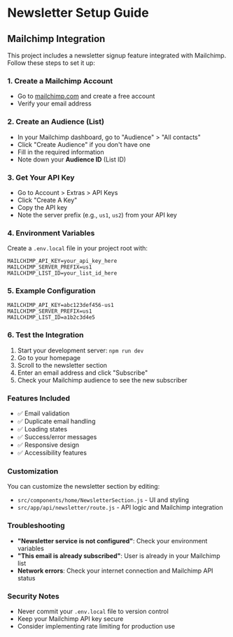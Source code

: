 # Newsletter Setup Guide

## Mailchimp Integration

This project includes a newsletter signup feature integrated with Mailchimp. Follow these steps to set it up:

### 1. Create a Mailchimp Account
- Go to [mailchimp.com](https://mailchimp.com) and create a free account
- Verify your email address

### 2. Create an Audience (List)
- In your Mailchimp dashboard, go to "Audience" > "All contacts"
- Click "Create Audience" if you don't have one
- Fill in the required information
- Note down your **Audience ID** (List ID)

### 3. Get Your API Key
- Go to Account > Extras > API Keys
- Click "Create A Key"
- Copy the API key
- Note the server prefix (e.g., `us1`, `us2`) from your API key

### 4. Environment Variables
Create a `.env.local` file in your project root with:

```env
MAILCHIMP_API_KEY=your_api_key_here
MAILCHIMP_SERVER_PREFIX=us1
MAILCHIMP_LIST_ID=your_list_id_here
```

### 5. Example Configuration
```env
MAILCHIMP_API_KEY=abc123def456-us1
MAILCHIMP_SERVER_PREFIX=us1
MAILCHIMP_LIST_ID=a1b2c3d4e5
```

### 6. Test the Integration
1. Start your development server: `npm run dev`
2. Go to your homepage
3. Scroll to the newsletter section
4. Enter an email address and click "Subscribe"
5. Check your Mailchimp audience to see the new subscriber

### Features Included
- ✅ Email validation
- ✅ Duplicate email handling
- ✅ Loading states
- ✅ Success/error messages
- ✅ Responsive design
- ✅ Accessibility features

### Customization
You can customize the newsletter section by editing:
- `src/components/home/NewsletterSection.js` - UI and styling
- `src/app/api/newsletter/route.js` - API logic and Mailchimp integration

### Troubleshooting
- **"Newsletter service is not configured"**: Check your environment variables
- **"This email is already subscribed"**: User is already in your Mailchimp list
- **Network errors**: Check your internet connection and Mailchimp API status

### Security Notes
- Never commit your `.env.local` file to version control
- Keep your Mailchimp API key secure
- Consider implementing rate limiting for production use
